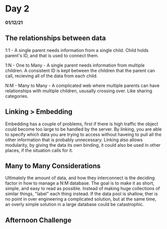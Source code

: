 # Day 2
__01/12/21__

## The relationships between data

1:1 - A single parent needs information from a single child. Child holds parent's ID, and that is used to connect them.

1:N - One to Many - A single parent needs information from multiple children. A consistent ID is kept between the children that the parent can call, recieving all of the data from each child.

N:M - Many to Many - A complicated web where multiple parents can have relationships with multiple children, ususally crossing over. Like sharing categories.

## Linking > Embedding

Embedding has a couple of problems, first if there is high traffic the object could become too large to be handled by the server. By linking, you are able to specify which data you are trying to access without haveing to pull all the other information that is probably unnecessary. Linking also allows modularity, by giving the data its own binding, it could also be used in other places, if the situation calls for it.

## Many to Many Considerations

Ultimately the amount of data, and how they interconnect is the deciding factor in how to manage a N:M database. The goal is to make it as short, simple, and easy to read as possible. Instead of making huge collections of similar things, "label" each thing instead. If the data pool is shallow, ther is no point in over engineering a complicated solution, but at the same time, an overly simple solution in a large database could be catastrophic.

## Afternoon Challenge

